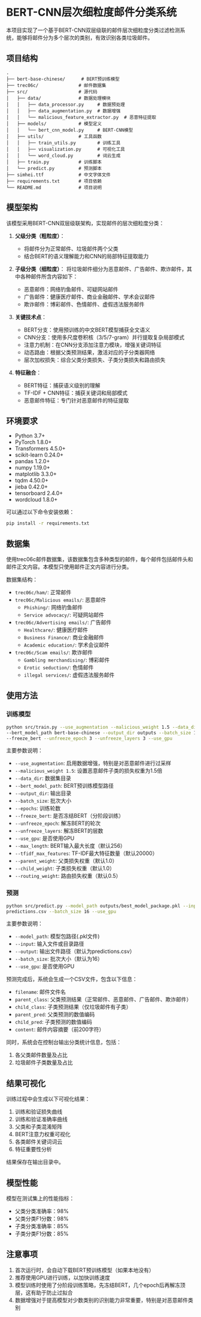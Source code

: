 # BERT-CNN层次细粒度邮件分类系统

本项目实现了一个基于BERT-CNN双层级联的邮件层次细粒度分类过滤检测系统，能够将邮件分为多个层次的类别，有效识别各类垃圾邮件。

## 项目结构

```
.
├── bert-base-chinese/      # BERT预训练模型
├── trec06c/               # 邮件数据集
├── src/                   # 源代码
│   ├── data/              # 数据处理模块
│   │   ├── data_processor.py     # 数据预处理
│   │   ├── data_augmentation.py  # 数据增强
│   │   └── malicious_feature_extractor.py  # 恶意特征提取
│   ├── models/            # 模型定义
│   │   └── bert_cnn_model.py     # BERT-CNN模型
│   ├── utils/             # 工具函数
│   │   ├── train_utils.py        # 训练工具
│   │   ├── visualization.py      # 可视化工具
│   │   └── word_cloud.py         # 词云生成
│   ├── train.py           # 训练脚本
│   └── predict.py         # 预测脚本
├── simhei.ttf             # 中文字体文件
├── requirements.txt       # 项目依赖
└── README.md              # 项目说明
```

## 模型架构

该模型采用BERT-CNN双层级联架构，实现邮件的层次细粒度分类：

1. **父级分类（粗粒度）**：
   - 将邮件分为正常邮件、垃圾邮件两个父类
   - 结合BERT的语义理解能力和CNN的局部特征提取能力

2. **子级分类（细粒度）**：
  将垃圾邮件细分为恶意邮件、广告邮件、欺诈邮件，其中各种邮件所含内容如下：
   - 恶意邮件：网络钓鱼邮件、可疑网站邮件
   - 广告邮件：健康医疗邮件、商业金融邮件、学术会议邮件
   - 欺诈邮件：博彩邮件、色情邮件、虚假违法服务邮件

3. **关键技术点**：
   - BERT分支：使用预训练的中文BERT模型捕获全文语义
   - CNN分支：使用多尺度卷积核（3/5/7-gram）并行提取复杂局部模式
   - 注意力机制：在CNN分支添加注意力模块，增强关键词特征
   - 动态路由：根据父类预测结果，激活对应的子分类器网络
   - 层次加权损失：综合父类分类损失、子类分类损失和路由损失

4. **特征融合**：
   - BERT特征：捕获语义级别的理解
   - TF-IDF + CNN特征：捕获关键词和局部模式
   - 恶意邮件特征：专门针对恶意邮件的特征提取

## 环境要求

- Python 3.7+
- PyTorch 1.8.0+
- Transformers 4.5.0+
- scikit-learn 0.24.0+
- pandas 1.2.0+
- numpy 1.19.0+
- matplotlib 3.3.0+
- tqdm 4.50.0+
- jieba 0.42.0+
- tensorboard 2.4.0+
- wordcloud 1.8.0+

可以通过以下命令安装依赖：

```bash
pip install -r requirements.txt
```

## 数据集

使用trec06c邮件数据集，该数据集包含多种类型的邮件，每个邮件包括邮件头和邮件正文内容。本模型只使用邮件正文内容进行分类。

数据集结构：
- `trec06c/ham/`: 正常邮件
- `trec06c/Malicious emails/`: 恶意邮件
  - `Phishing/`: 网络钓鱼邮件
  - `Service advocacy/`: 可疑网站邮件
- `trec06c/Advertising emails/`: 广告邮件
  - `Healthcare/`: 健康医疗邮件
  - `Business Finance/`: 商业金融邮件
  - `Academic education/`: 学术会议邮件
- `trec06c/Scam emails/`: 欺诈邮件
  - `Gambling merchandising/`: 博彩邮件
  - `Erotic seduction/`: 色情邮件
  - `illegal services/`: 虚假违法服务邮件

## 使用方法

### 训练模型

```bash
python src/train.py --use_augmentation --malicious_weight 1.5 --data_dir trec06c 
--bert_model_path bert-base-chinese --output_dir outputs --batch_size 16 --epochs 10 
--freeze_bert --unfreeze_epoch 3 --unfreeze_layers 3 --use_gpu
```

主要参数说明：
- `--use_augmentation`: 启用数据增强，特别是对恶意邮件进行过采样
- `--malicious_weight 1.5`: 设置恶意邮件子类的损失权重为1.5倍
- `--data_dir`: 数据集目录
- `--bert_model_path`: BERT预训练模型路径
- `--output_dir`: 输出目录
- `--batch_size`: 批次大小
- `--epochs`: 训练轮数
- `--freeze_bert`: 是否冻结BERT（分阶段训练）
- `--unfreeze_epoch`: 解冻BERT的轮次
- `--unfreeze_layers`: 解冻BERT的层数
- `--use_gpu`: 是否使用GPU
- `--max_length`: BERT输入最大长度（默认256）
- `--tfidf_max_features`: TF-IDF最大特征数量（默认20000）
- `--parent_weight`: 父类损失权重（默认1.0）
- `--child_weight`: 子类损失权重（默认1.0）
- `--routing_weight`: 路由损失权重（默认0.5）

### 预测

```bash
python src/predict.py --model_path outputs/best_model_package.pkl --input trec06c --output 
predictions.csv --batch_size 16 --use_gpu
```

主要参数说明：
- `--model_path`: 模型包路径(.pkl文件)
- `--input`: 输入文件或目录路径
- `--output`: 输出文件路径（默认为predictions.csv）
- `--batch_size`: 批次大小（默认为16）
- `--use_gpu`: 是否使用GPU

预测完成后，系统会生成一个CSV文件，包含以下信息：
- `filename`: 邮件文件名
- `parent_class`: 父类预测结果（正常邮件、恶意邮件、广告邮件、欺诈邮件）
- `child_class`: 子类预测结果（仅垃圾邮件有子类）
- `parent_pred`: 父类预测的数值编码
- `child_pred`: 子类预测的数值编码
- `content`: 邮件内容摘要（前200字符）

同时，系统会在控制台输出分类统计信息，包括：
1. 各父类邮件数量及占比
2. 垃圾邮件子类数量及占比

## 结果可视化

训练过程中会生成以下可视化结果：

1. 训练和验证损失曲线
2. 训练和验证准确率曲线
3. 父类和子类混淆矩阵
4. BERT注意力权重可视化
5. 各类邮件关键词词云
6. 特征重要性分析

结果保存在输出目录中。

## 模型性能

模型在测试集上的性能指标：

- 父类分类准确率：98%
- 父类分类F1分数：98%
- 子类分类准确率：85%
- 子类分类F1分数：85%

## 注意事项

1. 首次运行时，会自动下载BERT预训练模型（如果本地没有）
2. 推荐使用GPU进行训练，以加快训练速度
3. 模型训练时使用了分阶段训练策略，先冻结BERT，几个epoch后再解冻顶层，这有助于防止过拟合
4. 数据增强对于提高模型对少数类别的识别能力非常重要，特别是对恶意邮件类别